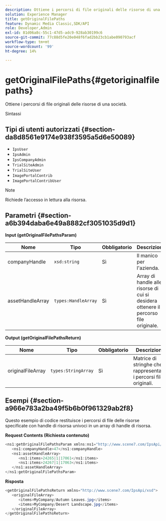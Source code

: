 ```yaml
---
description: Ottiene i percorsi di file originali delle risorse di una società.
solution: Experience Manager
title: getOriginalFilePaths
feature: Dynamic Media Classic,SDK/API
role: Developer,Admin
exl-id: 81d06a8c-55c1-47d5-adc9-928ab30199c6
source-git-commit: 77c88d5fe20e048f6fad2bb23cb1abe090793acf
workflow-type: tm+mt
source-wordcount: '99'
ht-degree: 14%

---
```


# getOriginalFilePaths{#getoriginalfilepaths}

Ottiene i percorsi di file originali delle risorse di una società.

Sintassi

## Tipi di utenti autorizzati {#section-da8d8561e9174e938f3595a5d6e50089}

* `IpsUser`
* `IpsAdmin`
* `IpsCompanyAdmin`
* `TrialSiteAdmin`
* `TrialSiteUser`
* `ImagePortalContrib`
* `ImagePortalContribUser`

>[!NOTE]
>
>Richiede l’accesso in lettura alla risorsa.

## Parametri {#section-a6b394daba6e49a8882cf3051035d9d1}

**Input (getOriginalFilePathsParam)**

| Nome | Tipo | Obbligatorio | Descrizione |
|---|---|---|---|
| companyHandle | `xsd:string` | Sì | Il manico per l&#39;azienda. |
| assetHandleArray | `types:HandleArray` | Sì | Array di handle alle risorse di cui si desidera ottenere il percorso file originale. |

**Output (getOriginalFilePathsReturn)**

| Nome | Tipo | Obbligatorio | Descrizione |
|---|---|---|---|
| originalFileArray | `types:StringArray` | Sì | Matrice di stringhe che rappresentano i percorsi file originali. |

## Esempi {#section-a966e783a2ba49f5b6b0f961329ab2f8}

Questo esempio di codice restituisce i percorsi di file delle risorse specificate con handle di risorsa univoci in un array di handle di risorsa.

**Request Contents (Richiesta contenuto)**

```java
<ns1:getOriginalFilePathsParam xmlns:ns1="http://www.scene7.com/IpsApi/xsd">
   <ns1:companyHandle>47</ns1:companyHandle>
   <ns1:assetHandleArray>
      <ns1:items>24265|1|17061</ns1:items>
      <ns1:items>24267|1|17063</ns1:items>
   </ns1:assetHandleArray>
</ns1:getOriginalFilePathsParam>
```

**Risposta**

```java
<getOriginalFilePathsReturn xmlns="http://www.scene7.com/IpsApi/xsd">
   <originalFileArray>
      <items>MyCompany/Autumn Leaves.jpg</items>
      <items>MyCompany/Desert Landscape.jpg</items>
   </originalFileArray>
</getOriginalFilePathsReturn>
```
